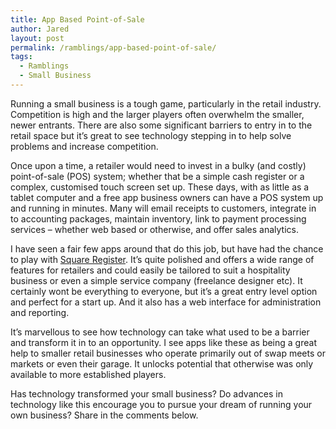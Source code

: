 ```yaml
---
title: App Based Point-of-Sale
author: Jared
layout: post
permalink: /ramblings/app-based-point-of-sale/
tags:
  - Ramblings
  - Small Business
---
```

Running a small business is a tough game, particularly in the retail industry. Competition is high and the larger players often overwhelm the smaller, newer entrants. There are also some significant barriers to entry in to the retail space but it&#8217;s great to see technology stepping in to help solve problems and increase competition.

Once upon a time, a retailer would need to invest in a bulky (and costly) point-of-sale (POS) system; whether that be a simple cash register or a complex, customised touch screen set up. These days, with as little as a tablet computer and a free app business owners can have a POS system up and running in minutes. Many will email receipts to customers, integrate in to accounting packages, maintain inventory, link to payment processing services &#8211; whether web based or otherwise, and offer sales analytics.

I have seen a fair few apps around that do this job, but have had the chance to play with <a href="https://squareup.com/global/en-gb/register" target="_blank">Square Register</a>. It&#8217;s quite polished and offers a wide range of features for retailers and could easily be tailored to suit a hospitality business or even a simple service company (freelance designer etc). It certainly wont be everything to everyone, but it&#8217;s a great entry level option and perfect for a start up. And it also has a web interface for administration and reporting.

It&#8217;s marvellous to see how technology can take what used to be a barrier and transform it in to an opportunity. I see apps like these as being a great help to smaller retail businesses who operate primarily out of swap meets or markets or even their garage. It unlocks potential that otherwise was only available to more established players.

Has technology transformed your small business? Do advances in technology like this encourage you to pursue your dream of running your own business? Share in the comments below.
